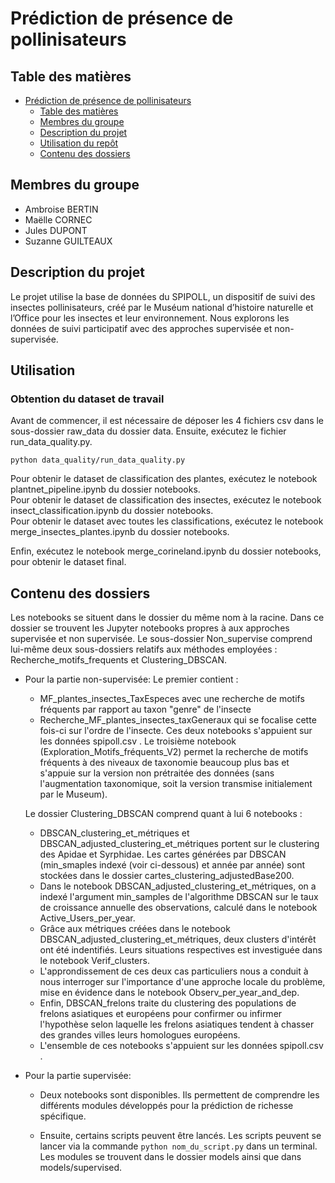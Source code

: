 # Prédiction de présence de pollinisateurs 

## Table des matières
- [Prédiction de présence de pollinisateurs](#prédiction-de-présence-de-pollinisateurs)
  - [Table des matières](#table-des-matières)
  - [Membres du groupe](#membres-du-groupe)
  - [Description du projet](#description-du-projet)
  - [Utilisation du repôt](#utilisation)
  - [Contenu des dossiers](#contenu-des-dossiers)

## Membres du groupe

- Ambroise BERTIN
- Maëlle CORNEC
- Jules DUPONT
- Suzanne GUILTEAUX

## Description du projet

Le projet utilise la base de données du SPIPOLL, un dispositif de suivi des insectes pollinisateurs, créé par le Muséum national d’histoire naturelle et l’Office pour les insectes et leur environnement. Nous explorons les données de suivi participatif avec des approches supervisée et non-supervisée.

## Utilisation 

### Obtention du dataset de travail

Avant de commencer, il est nécessaire de déposer les 4 fichiers csv dans le sous-dossier raw_data du dossier data. Ensuite, exécutez le fichier run_data_quality.py.
```
python data_quality/run_data_quality.py
```
Pour obtenir le dataset de classification des plantes, exécutez le notebook plantnet_pipeline.ipynb du dossier notebooks.   
Pour obtenir le dataset de classification des insectes, exécutez le notebook insect_classification.ipynb du dossier notebooks.   
Pour obtenir le dataset avec toutes les classifications, exécutez le notebook merge_insectes_plantes.ipynb du dossier notebooks.   
  
Enfin, exécutez le notebook merge_corineland.ipynb du dossier notebooks, pour obtenir le dataset final.

## Contenu des dossiers

Les notebooks se situent dans le dossier du même nom à la racine. Dans ce dossier se trouvent les Jupyter notebooks propres à aux approches supervisée et non supervisée. 
Le sous-dossier Non_supervise comprend lui-même deux sous-dossiers relatifs aux méthodes employées : Recherche_motifs_frequents et Clustering_DBSCAN. 

- Pour la partie non-supervisée:
  Le premier contient : 
  - MF_plantes_insectes_TaxEspeces avec une recherche de motifs fréquents par rapport au taxon "genre" de l'insecte
  - Recherche_MF_plantes_insectes_taxGeneraux qui se focalise cette fois-ci sur l'ordre de l'insecte.
  Ces deux notebooks s'appuient sur les données spipoll.csv .
  Le troisième notebook (Exploration_Motifs_fréquents_V2) permet la recherche de motifs fréquents à des niveaux de taxonomie beaucoup plus bas et s'appuie sur la version non prétraitée des données (sans l'augmentation taxonomique, soit la version transmise initialement par le Museum).  

  Le dossier Clustering_DBSCAN comprend quant à lui 6 notebooks : 
  - DBSCAN_clustering_et_métriques et DBSCAN_adjusted_clustering_et_métriques portent sur le clustering des Apidae et Syrphidae. Les cartes générées par DBSCAN (min_smaples indexé (voir ci-dessous) et année par année) sont stockées dans le dossier cartes_clustering_adjustedBase200.
  - Dans le notebook DBSCAN_adjusted_clustering_et_métriques, on a indexé l'argument min_samples de l'algorithme DBSCAN sur le taux de croissance annuelle des observations, calculé dans le notebook Active_Users_per_year.
  - Grâce aux métriques créées dans le notebook DBSCAN_adjusted_clustering_et_métriques, deux clusters d'intérêt ont été indentifiés. Leurs situations respectives est investiguée dans le notebook Verif_clusters.
  - L'approndissement de ces deux cas particuliers nous a conduit à nous interroger sur l'importance d'une approche locale du problème, mise en évidence dans le notebook Observ_per_year_and_dep.
  - Enfin, DBSCAN_frelons traite du clustering des populations de frelons asiatiques et européens pour confirmer ou infirmer l'hypothèse selon laquelle les frelons asiatiques tendent à chasser des grandes villes leurs homologues européens.
  - L'ensemble de ces notebooks s'appuient sur les données spipoll.csv .
  
- Pour la partie supervisée:

  - Deux notebooks sont disponibles. Ils permettent de comprendre les différents modules développés pour la prédiction de richesse spécifique.

  - Ensuite, certains scripts peuvent être lancés. Les scripts peuvent se lancer via la commande `python nom_du_script.py` dans un terminal. Les modules se trouvent dans le dossier models ainsi que dans models/supervised.

